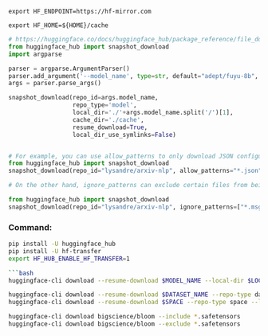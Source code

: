  ```
export HF_ENDPOINT=https://hf-mirror.com
```
```
export HF_HOME=${HOME}/cache
```
```python
# https://huggingface.co/docs/huggingface_hub/package_reference/file_download
from huggingface_hub import snapshot_download
import argparse

parser = argparse.ArgumentParser()
parser.add_argument('--model_name', type=str, default="adept/fuyu-8b", help='Name of the model to download')
args = parser.parse_args()

snapshot_download(repo_id=args.model_name,
                  repo_type='model',
                  local_dir='./'+args.model_name.split('/')[1],
                  cache_dir='./cache',
                  resume_download=True,
                  local_dir_use_symlinks=False)


# For example, you can use allow_patterns to only download JSON configuration files:
from huggingface_hub import snapshot_download
snapshot_download(repo_id="lysandre/arxiv-nlp", allow_patterns="*.json")

# On the other hand, ignore_patterns can exclude certain files from being downloaded. The following example ignores the .msgpack and .h5 file extensions:

from huggingface_hub import snapshot_download
snapshot_download(repo_id="lysandre/arxiv-nlp", ignore_patterns=["*.msgpack", "*.h5"])

```
### Command:
```bash
pip install -U huggingface_hub
pip install -U hf-transfer
export HF_HUB_ENABLE_HF_TRANSFER=1

```bash
huggingface-cli download --resume-download $MODEL_NAME --local-dir $LOCAL_DIR --local-dir-use-symlinks False
```
```bash
huggingface-cli download --resume-download $DATASET_NAME --repo-type dataset --local-dir 要保存的路径 --local-dir-use-symlinks False
huggingface-cli download --resume-download $SPACE --repo-type space --local-dir 要保存的路径 --local-dir-use-symlinks False
```
```bash
huggingface-cli download bigscience/bloom --include *.safetensors
huggingface-cli download bigscience/bloom --exclude *.safetensors
```
